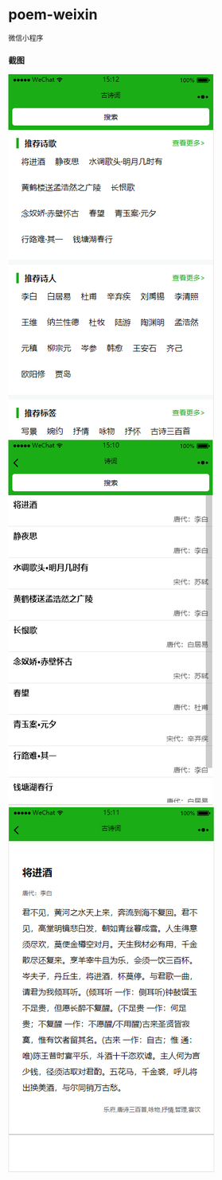 # poem-weixin
微信小程序

### 截图
<img src="./resource/2.png"  />
<img src="./resource/3.png"  />
<img src="./resource/1.png"  />


